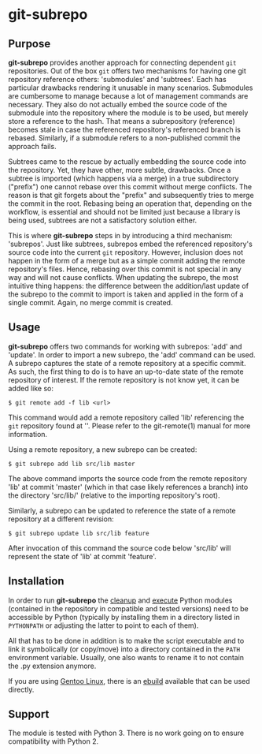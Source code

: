 git-subrepo
===========


Purpose
-------

**git-subrepo** provides another approach for connecting dependent
``git`` repositories.
Out of the box ``git`` offers two mechanisms for having one git
repository reference others: 'submodules' and 'subtrees'. Each has
particular drawbacks rendering it unusable in many scenarios. Submodules
are cumbersome to manage because a lot of management commands are
necessary. They also do not actually embed the source code of the
submodule into the repository where the module is to be used, but merely
store a reference to the hash. That means a subrepository (reference)
becomes stale in case the referenced repository's referenced branch is
rebased. Similarly, if a submodule refers to a non-published commit the
approach fails.

Subtrees came to the rescue by actually embedding the source code into
the repository. Yet, they have other, more subtle, drawbacks. Once a
subtree is imported (which happens via a merge) in a true subdirectory
("prefix") one cannot rebase over this commit without merge conflicts.
The reason is that git forgets about the "prefix" and subsequently tries
to merge the commit in the root. Rebasing being an operation that,
depending on the workflow, is essential and should not be limited just
because a library is being used, subtrees are not a satisfactory
solution either.

This is where **git-subrepo** steps in by introducing a third mechanism:
'subrepos'.
Just like subtrees, subrepos embed the referenced repository's source
code into the current ``git`` repository. However, inclusion does not
happen in the form of a merge but as a simple commit adding the remote
repository's files. Hence, rebasing over this commit is not special in
any way and will not cause conflicts.
When updating the subrepo, the most intuitive thing happens: the
difference between the addition/last update of the subrepo to the commit
to import is taken and applied in the form of a single commit. Again, no
merge commit is created.


Usage
-----

**git-subrepo** offers two commands for working with subrepos: 'add' and
'update'. In order to import a new subrepo, the 'add' command can be
used. A subrepo captures the state of a remote repository at a specific
commit. As such, the first thing to do is to have an up-to-date state of
the remote repository of interest. If the remote repository is not know
yet, it can be added like so:

``$ git remote add -f lib <url>``

This command would add a remote repository called 'lib' referencing the
``git`` repository found at '<url>'. Please refer to the git-remote(1)
manual for more information.

Using a remote repository, a new subrepo can be created:

``$ git subrepo add lib src/lib master``

The above command imports the source code from the remote repository
'lib' at commit 'master' (which in that case likely references a branch)
into the directory 'src/lib/' (relative to the importing repository's
root).

Similarly, a subrepo can be updated to reference the state of a remote
repository at a different revision:

``$ git subrepo update lib src/lib feature``

After invocation of this command the source code below 'src/lib' will
represent the state of 'lib' at commit 'feature'.


Installation
------------

In order to run **git-subrepo** the
[cleanup](https://github.com/d-e-s-o/cleanup) and
[execute](https://github.com/d-e-s-o/execute) Python modules (contained
in the repository in compatible and tested versions) need to be
accessible by Python (typically by installing them in a directory listed
in ``PYTHONPATH`` or adjusting the latter to point to each of them).

All that has to be done in addition is to make the script executable and
to link it symbolically (or copy/move) into a directory contained in the
``PATH`` environment variable. Usually, one also wants to rename it to
not contain the .py extension anymore.

If you are using [Gentoo Linux](https://www.gentoo.org/),
there is an [ebuild](https://github.com/d-e-s-o/git-subrepo-ebuild)
available that can be used directly.


Support
-------

The module is tested with Python 3. There is no work going on to
ensure compatibility with Python 2.
